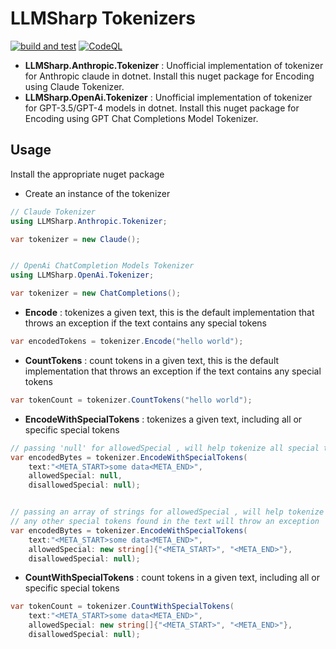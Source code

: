 # LLMSharp Tokenizers

[![build and test](https://github.com/veerashayyagari/llmsharp-tokenizers/actions/workflows/build-and-test.yml/badge.svg)](https://github.com/veerashayyagari/llmsharp-tokenizers/actions/workflows/build-and-test.yml) [![CodeQL](https://github.com/veerashayyagari/llmsharp-tokenizers/actions/workflows/codeql.yml/badge.svg)](https://github.com/veerashayyagari/llmsharp-tokenizers/actions/workflows/codeql.yml)

- **LLMSharp.Anthropic.Tokenizer** : Unofficial implementation of tokenizer for Anthropic claude in dotnet. Install this nuget package for Encoding using Claude Tokenizer.
- **LLMSharp.OpenAi.Tokenizer** : Unofficial implementation of tokenizer for GPT-3.5/GPT-4 models in dotnet. Install this nuget package for Encoding using GPT Chat Completions Model Tokenizer.

## Usage

Install the appropriate nuget package

- Create an instance of the tokenizer

```csharp
// Claude Tokenizer
using LLMSharp.Anthropic.Tokenizer;

var tokenizer = new Claude();


// OpenAi ChatCompletion Models Tokenizer
using LLMSharp.OpenAi.Tokenizer;

var tokenizer = new ChatCompletions();
```

- **Encode** : tokenizes a given text, this is the default implementation that throws an exception if the text contains any special tokens

```csharp
var encodedTokens = tokenizer.Encode("hello world");
```

- **CountTokens** : count tokens in a given text, this is the default implementation that throws an exception if the text contains any special tokens

```csharp
var tokenCount = tokenizer.CountTokens("hello world");
```

- **EncodeWithSpecialTokens** : tokenizes a given text, including all or specific special tokens

```csharp
// passing 'null' for allowedSpecial , will help tokenize all special tokens
var encodedBytes = tokenizer.EncodeWithSpecialTokens(
    text:"<META_START>some data<META_END>",
    allowedSpecial: null,
    disallowedSpecial: null);


// passing an array of strings for allowedSpecial , will help tokenize only those special tokens
// any other special tokens found in the text will throw an exception
var encodedBytes = tokenizer.EncodeWithSpecialTokens(
    text:"<META_START>some data<META_END>",
    allowedSpecial: new string[]{"<META_START>", "<META_END>"},
    disallowedSpecial: null);
```

- **CountWithSpecialTokens** : count tokens in a given text, including all or specific special tokens

```csharp
var tokenCount = tokenizer.CountWithSpecialTokens(
    text:"<META_START>some data<META_END>",
    allowedSpecial: new string[]{"<META_START>", "<META_END>"},
    disallowedSpecial: null);
```
